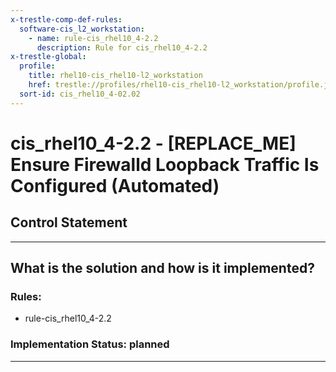 ```yaml
---
x-trestle-comp-def-rules:
  software-cis_l2_workstation:
    - name: rule-cis_rhel10_4-2.2
      description: Rule for cis_rhel10_4-2.2
x-trestle-global:
  profile:
    title: rhel10-cis_rhel10-l2_workstation
    href: trestle://profiles/rhel10-cis_rhel10-l2_workstation/profile.json
  sort-id: cis_rhel10_4-02.02
---
```


# cis_rhel10_4-2.2 - \[REPLACE_ME\] Ensure Firewalld Loopback Traffic Is Configured (Automated)

## Control Statement

______________________________________________________________________

## What is the solution and how is it implemented?

<!-- For implementation status enter one of: implemented, partial, planned, alternative, not-applicable -->

<!-- Note that the list of rules under ### Rules: is read-only and changes will not be captured after assembly to JSON -->

<!-- Add control implementation description here for control: cis_rhel10_4-2.2 -->

### Rules:

  - rule-cis_rhel10_4-2.2

### Implementation Status: planned

______________________________________________________________________
